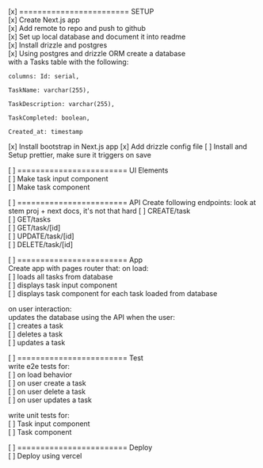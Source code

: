 [x] ======================== SETUP  
[x] Create Next.js app     
[x] Add remote to repo and push to github  
[x] Set up local database and document it into readme     
[x] Install drizzle and postgres  
[x] Using postgres and drizzle ORM create a database   
with a Tasks table with the following:

    columns: Id: serial, 

    TaskName: varchar(255), 

 	TaskDescription: varchar(255), 

    TaskCompleted: boolean, 

    Created_at: timestamp 

[x] Install bootstrap in Next.js app
[x] Add drizzle config file
[ ] Install and Setup prettier, make sure it triggers on save

[ ] ======================== UI Elements  
[ ] Make task input component  
[ ] Make task component  

[ ] ======================== API
Create following endpoints:   look at stem proj + next docs, it's not that hard
[ ] CREATE/task  
[ ] GET/tasks   
[ ] GET/task/[id]  
[ ] UPDATE/task/[id]  
[ ] DELETE/task/[id]  

[ ] ======================== App  
Create app with pages router that:
on load:  
[ ] loads all tasks from database   
[ ] displays task input component  
[ ] displays task component for each task loaded from database  

on user interaction:  
updates the database using the API when the user:  
[ ] creates a task  
[ ] deletes a task  
[ ] updates a task  

[ ] ======================== Test  
write e2e tests for:  
[ ] on load behavior   
[ ] on user create a task  
[ ] on user delete a task  
[ ] on user updates a task  

write unit tests for:  
[ ] Task input component  
[ ] Task component  

[ ] ======================== Deploy  
[ ] Deploy using vercel  
